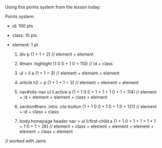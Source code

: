 Using this points system from the lesson today:

Points system:
- id: 100 pts
- class: 10 pts
- element: 1 pt

    1. div p (1 + 1 = 2) // element + element

    2. #main .highlight (1 0 0 + 1 0 = 110)  // id + class

    3. ul > li a (1  + 1 = 3) // element +  element + element

    4. article h2 + p (1 + 1 + 1 = 3) // element + element + element

    5. nav#site-nav ul li.active a (1 + 1 0 0 +  1 + 1  + 1 0 + 1 = 114) // element + id + element + element + class + element

    6. section#hero .intro .cta-button (1 + 1 0 0 +  1 0 + 1 0 = 121) // element + id + class + class

    7. body.homepage header nav > ul li:first-child a (1 + 1 0 +  1 + 1 +  1 + 1 + 1 0 + 1 = 26) // element + class + element + element + element + element + class + element

// worked with Janis
